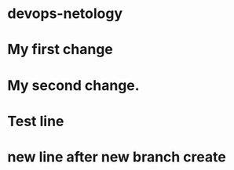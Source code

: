 # devops-netology
# My first change
# My second change.
# Test line
# new line after new branch create

